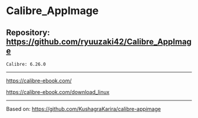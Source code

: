 
# Calibre_AppImage

## Repository: https://github.com/ryuuzaki42/Calibre_AppImage
    Calibre: 6.26.0

---
https://calibre-ebook.com/

https://calibre-ebook.com/download_linux

---
Based on: https://github.com/KushagraKarira/calibre-appimage
